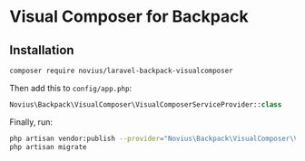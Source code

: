# Visual Composer for Backpack

## Installation

```sh
composer require novius/laravel-backpack-visualcomposer
```

Then add this to `config/app.php`:

```php
Novius\Backpack\VisualComposer\VisualComposerServiceProvider::class
```

Finally, run:

```bash
php artisan vendor:publish --provider="Novius\Backpack\VisualComposer\VisualComposerServiceProvider"
php artisan migrate
```
